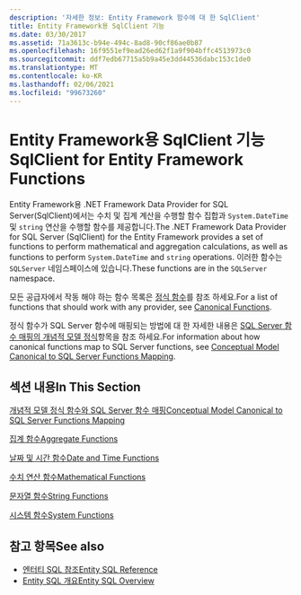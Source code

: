 ```yaml
---
description: '자세한 정보: Entity Framework 함수에 대 한 SqlClient'
title: Entity Framework용 SqlClient 기능
ms.date: 03/30/2017
ms.assetid: 71a3613c-b94e-494c-8ad8-90cf86ae0b87
ms.openlocfilehash: 16f9551ef9ead26ed62f1a9f904bffc4513973c0
ms.sourcegitcommit: ddf7edb67715a5b9a45e3dd44536dabc153c1de0
ms.translationtype: MT
ms.contentlocale: ko-KR
ms.lasthandoff: 02/06/2021
ms.locfileid: "99673260"
---
```

# <a name="sqlclient-for-entity-framework-functions"></a><span data-ttu-id="6efe2-103">Entity Framework용 SqlClient 기능</span><span class="sxs-lookup"><span data-stu-id="6efe2-103">SqlClient for Entity Framework Functions</span></span>

<span data-ttu-id="6efe2-104">Entity Framework용 .NET Framework Data Provider for SQL Server(SqlClient)에서는 수치 및 집계 계산을 수행할 함수 집합과 `System.DateTime` 및 `string` 연산을 수행할 함수를 제공합니다.</span><span class="sxs-lookup"><span data-stu-id="6efe2-104">The .NET Framework Data Provider for SQL Server (SqlClient) for the Entity Framework provides a set of functions to perform mathematical and aggregation calculations, as well as functions to perform `System.DateTime` and `string` operations.</span></span> <span data-ttu-id="6efe2-105">이러한 함수는 `SQLServer` 네임스페이스에 있습니다.</span><span class="sxs-lookup"><span data-stu-id="6efe2-105">These functions are in the `SQLServer` namespace.</span></span>  
  
 <span data-ttu-id="6efe2-106">모든 공급자에서 작동 해야 하는 함수 목록은 [정식 함수](./language-reference/canonical-functions.md)를 참조 하세요.</span><span class="sxs-lookup"><span data-stu-id="6efe2-106">For a list of functions that should work with any provider, see [Canonical Functions](./language-reference/canonical-functions.md).</span></span>  
  
 <span data-ttu-id="6efe2-107">정식 함수가 SQL Server 함수에 매핑되는 방법에 대 한 자세한 내용은 [SQL Server 함수 매핑의 개념적 모델 정식](conceptual-model-canonical-to-sql-server-functions-mapping.md)항목을 참조 하세요.</span><span class="sxs-lookup"><span data-stu-id="6efe2-107">For information about how canonical functions map to SQL Server functions, see [Conceptual Model Canonical to SQL Server Functions Mapping](conceptual-model-canonical-to-sql-server-functions-mapping.md).</span></span>  
  
## <a name="in-this-section"></a><span data-ttu-id="6efe2-108">섹션 내용</span><span class="sxs-lookup"><span data-stu-id="6efe2-108">In This Section</span></span>  

 [<span data-ttu-id="6efe2-109">개념적 모델 정식 함수와 SQL Server 함수 매핑</span><span class="sxs-lookup"><span data-stu-id="6efe2-109">Conceptual Model Canonical to SQL Server Functions Mapping</span></span>](conceptual-model-canonical-to-sql-server-functions-mapping.md)  
  
 [<span data-ttu-id="6efe2-110">집계 함수</span><span class="sxs-lookup"><span data-stu-id="6efe2-110">Aggregate Functions</span></span>](aggregate-functions-sqlclient-for-entity-framework.md)  
  
 [<span data-ttu-id="6efe2-111">날짜 및 시간 함수</span><span class="sxs-lookup"><span data-stu-id="6efe2-111">Date and Time Functions</span></span>](date-and-time-functions.md)  
  
 [<span data-ttu-id="6efe2-112">수치 연산 함수</span><span class="sxs-lookup"><span data-stu-id="6efe2-112">Mathematical Functions</span></span>](mathematical-functions.md)  
  
 [<span data-ttu-id="6efe2-113">문자열 함수</span><span class="sxs-lookup"><span data-stu-id="6efe2-113">String Functions</span></span>](string-functions.md)  
  
 [<span data-ttu-id="6efe2-114">시스템 함수</span><span class="sxs-lookup"><span data-stu-id="6efe2-114">System Functions</span></span>](system-functions.md)  
  
## <a name="see-also"></a><span data-ttu-id="6efe2-115">참고 항목</span><span class="sxs-lookup"><span data-stu-id="6efe2-115">See also</span></span>

- [<span data-ttu-id="6efe2-116">엔터티 SQL 참조</span><span class="sxs-lookup"><span data-stu-id="6efe2-116">Entity SQL Reference</span></span>](./language-reference/entity-sql-reference.md)
- [<span data-ttu-id="6efe2-117">Entity SQL 개요</span><span class="sxs-lookup"><span data-stu-id="6efe2-117">Entity SQL Overview</span></span>](./language-reference/entity-sql-overview.md)
